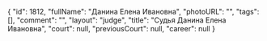 {
    "id": 1812,
    "fullName": "Данина Елена Ивановна",
    "photoURL": "",
    "tags": [],
    "comment": "",
    "layout": "judge",
    "title": "Судья Данина Елена Ивановна",
    "court": null,
    "previousCourt": null,
    "career": null
}